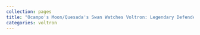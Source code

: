 ```yaml
---
collection: pages
title: "Ocampo's Moon/Quesada's Swan Watches Voltron: Legendary Defender"
categories: voltron
---
```

